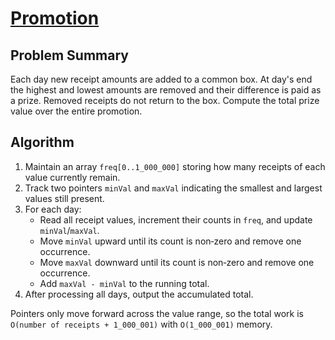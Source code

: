 # [Promotion](https://www.spoj.com/problems/PRO)

## Problem Summary
Each day new receipt amounts are added to a common box. At day's end the highest and lowest amounts are removed and their difference is paid as a prize. Removed receipts do not return to the box. Compute the total prize value over the entire promotion.

## Algorithm
1. Maintain an array `freq[0..1_000_000]` storing how many receipts of each value currently remain.
2. Track two pointers `minVal` and `maxVal` indicating the smallest and largest values still present.
3. For each day:
   - Read all receipt values, increment their counts in `freq`, and update `minVal`/`maxVal`.
   - Move `minVal` upward until its count is non‑zero and remove one occurrence.
   - Move `maxVal` downward until its count is non‑zero and remove one occurrence.
   - Add `maxVal - minVal` to the running total.
4. After processing all days, output the accumulated total.

Pointers only move forward across the value range, so the total work is `O(number of receipts + 1_000_001)` with `O(1_000_001)` memory.
